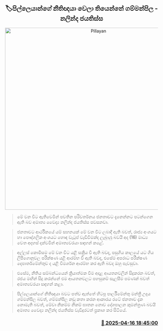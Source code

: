 <p align='center'><b><h2 align='center' title='Pillayan's Lawyer is Gammanpila – Nalinda Jayatissa'>🏷පිල්ලෙයාන්ගේ නීතිඥයා වෙලා තියෙන්නේ ගම්මන්පිල - නලින්ද ජයතිස්ස</h2></b></p>
<p align='center'><img src='https://helakuru.sgp1.cdn.digitaloceanspaces.com/esana/images/lib/nalinda-jayathissa-katukurunda.jpg' width='600' alt='Pillayan's Lawyer is Gammanpila – Nalinda Jayatissa'></p>

> මේ වන විට ඇතිවෙ‍මින් පවතින පරිවර්තනය ජනතාවට දැනෙන්නට පටන්ගෙන ඇති බව අමාත්‍ය වෛද්‍ය නලින්ද ජයතිස්ස පවසනවා.

> ජනතාවට ආර්ථිකයේ යම් සහනයක් මේ වන විට ලබාදී ඇති බවත්, රාජ්‍ය අංශයට හා පෞද්ගලික අංශයට හොඳ වැටුප් වැඩිවීමක්ද ලැබුණු බවයි අද (16) මාධ්‍ය වෙත අදහස් දක්වමින් අමාත්‍යවරයා සඳහන් කළේ.

> අල්ලස් කොමිසම මේ වන විට යළි සක්‍රීය වී ඇති බවද, පසුගිය කාලයේ යට ගිය ලිපි‍ගොනුවල පරීක්ෂණ යළි ආරම්භ වී ඇති බවද, එසේම අපරාධ ‍පරීක්ෂණ දෙපාර්තමේන්තුව ද යළි විමර්ශන ආරම්භ කර ඇති බවද ඔහු පැවසුවා.

> එසේම, නීතිය සම්බන්ධයෙන් ක්‍රියාත්මක වීම අදාළ ආයතනවලින් සිදුකරන බවත්, රජය මඟින් සිදු කරන්නේ එම ආයතනවලට පහසුකම් සැලසීම පමණක් බවත් අමාත්‍යවරයා සඳහන් කළා.

> පිල්ලෙයාන්ගේ නීතීඥයා බවට පත්ව ඇත්තේ හිටපු පාර්ලිමේන්තු මන්ත්‍රී උදය ගම්මන්පිල බවත්, ගම්මන්පිල නඩු කතා කරන ආකාරය රටේ ජනතාව දැක නොමැති බවත්, මේවා නිකම්ම නිකම් ඝාතන‍ නොව දේශපාලන කුමන්ත්‍රණ බවයි අමාත්‍ය වෛද්‍ය නලින්ද ජයතිස්ස වැඩිදුරටත් ප්‍රකාශ කර සිටියේ.



<h3 align='right'><a href='https://www.helakuru.lk/esana/p/109263/'>📅 2025-04-16 18:45:00</a></h3>
